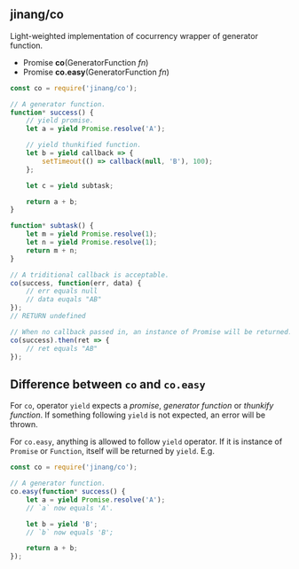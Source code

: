 ##	jinang/co

Light-weighted implementation of cocurrency wrapper of generator function.

*   Promise __co__(GeneratorFunction *fn*)
*   Promise __co.easy__(GeneratorFunction *fn*)

```javascript
const co = require('jinang/co');

// A generator function.
function* success() {
    // yield promise.
    let a = yield Promise.resolve('A');

    // yield thunkified function.
    let b = yield callback => {
        setTimeout(() => callback(null, 'B'), 100);
    };

    let c = yield subtask;

    return a + b;
}

function* subtask() {
    let m = yield Promise.resolve(1);
    let n = yield Promise.resolve(1);
    return m + n;
}

// A triditional callback is acceptable.
co(success, function(err, data) {
    // err equals null
    // data euqals "AB"
});
// RETURN undefined

// When no callback passed in, an instance of Promise will be returned.
co(success).then(ret => {
    // ret equals "AB"
});
```

##  Difference between `co` and `co.easy`

For `co`, operator `yield` expects a *promise*, *generator function* or *thunkify function*. If something following `yield` is not expected, an error will be thrown.

For `co.easy`, anything is allowed to follow `yield` operator. If it is instance of `Promise` or `Function`, itself will be returned by `yield`. E.g.

```javascript
const co = require('jinang/co');

// A generator function.
co.easy(function* success() {
    let a = yield Promise.resolve('A');
    // `a` now equals 'A'.

    let b = yield 'B';
    // `b` now equals 'B';

    return a + b;
});
```
